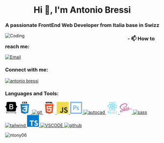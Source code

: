 <h1 align="center">Hi 👋, I'm Antonio Bressi</h1>
<h3 align="center">A passionate FrontEnd Web Developer from Italia base in Swizz</h3>
<img align="left" alt="Coding" width="400px" src="[https://nerdware.com.np/frontend/assets/images/page-titles/web.jpg](https://i.pinimg.com/originals/d5/a8/d8/d5a8d865c9fc784aba1c506d4850a7bd.jpg)">


<h3 align="left">- 📫 How to reach me:</h3>
<p align="left">
<a href = "mailto:bressi.antonio@outlook.com" target="_blank" rel="noreferrer"> <img src="https://upload.wikimedia.org/wikipedia/commons/thumb/4/4f/High-contrast-mail-mark-unread.svg/768px-High-contrast-mail-mark-unread.svg.png" alt="Email" width="40" height="40"/></a>
</p>

<h3 align="left">Connect with me:</h3>
<p align="left">
<a href="https://www.linkedin.com/in/antonio-bressi/" target="blank"><img align="center" src="https://raw.githubusercontent.com/rahuldkjain/github-profile-readme-generator/master/src/images/icons/Social/linked-in-alt.svg" alt="antonio bressi" height="30" width="40" /></a>
</p>

<h3 align="left">Languages and Tools:</h3>
<p align="left">
 <a href="https://getbootstrap.com" target="_blank" rel="noreferrer"> <img src="https://raw.githubusercontent.com/devicons/devicon/master/icons/bootstrap/bootstrap-plain-wordmark.svg" alt="bootstrap" width="40" height="40"/></a> 
 <a href="https://www.w3schools.com/css/" target="_blank" rel="noreferrer"> <img src="https://raw.githubusercontent.com/devicons/devicon/master/icons/css3/css3-original-wordmark.svg" alt="css3" width="40" height="40"/> </a>
 <a href="https://git-scm.com/" target="_blank" rel="noreferrer"> <img src="https://www.vectorlogo.zone/logos/git-scm/git-scm-icon.svg" alt="git" width="40" height="40"/> </a>
 <a href="https://www.w3.org/html/" target="_blank" rel="noreferrer"> <img src="https://raw.githubusercontent.com/devicons/devicon/master/icons/html5/html5-original-wordmark.svg" alt="html5" width="40" height="40"/> </a> 
 <a href="https://developer.mozilla.org/en-US/docs/Web/JavaScript" target="_blank" rel="noreferrer"> <img src="https://raw.githubusercontent.com/devicons/devicon/master/icons/javascript/javascript-original.svg" alt="javascript" width="40" height="40"/> </a>
 <a href="https://www.photoshop.com/en" target="_blank" rel="noreferrer"> <img src="https://raw.githubusercontent.com/devicons/devicon/master/icons/photoshop/photoshop-line.svg" alt="photoshop" width="40" height="40"/> </a> 
 <a href="https://www.autodesk.it" target="_blank" rel="noreferrer"> <img src="https://pngset.com/images/autocad-icon-and-svg-vector-free-autocad-logo-triangle-mailbox-letterbox-symbol-transparent-png-2663790.png" alt="autocad" width="40" height="40"/> </a> 
 <a href="https://reactjs.org/" target="_blank" rel="noreferrer"> <img src="https://raw.githubusercontent.com/devicons/devicon/master/icons/react/react-original-wordmark.svg" alt="react" width="40" height="40"/> </a>
 <a href="https://sass-lang.com" target="_blank" rel="noreferrer"> <img src="https://raw.githubusercontent.com/devicons/devicon/master/icons/sass/sass-original.svg" alt="sass" width="40" height="40"/> </a> 
 <a href="https://lesscss.org/" target="_blank" rel="noreferrer"> <img src="https://seeklogo.com/images/L/less-logo-AAE582C286-seeklogo.com.png" alt="sass" width="40" height="40"/> </a> 
 <a href="https://tailwindcss.com/" target="_blank" rel="noreferrer"> <img src="https://www.vectorlogo.zone/logos/tailwindcss/tailwindcss-icon.svg" alt="tailwind" width="40" height="40"/> </a> 
 <a href="https://www.typescriptlang.org/" target="_blank" rel="noreferrer"> <img src="https://raw.githubusercontent.com/devicons/devicon/master/icons/typescript/typescript-original.svg" alt="typescript" width="40" height="40"/> </a> 
 <a href="" target="_blank" rel="noreferrer"> <img src="https://upload.wikimedia.org/wikipedia/commons/thumb/2/2d/Visual_Studio_Code_1.18_icon.svg/2056px-Visual_Studio_Code_1.18_icon.svg.png" alt="VSCODE" width="40" height="40"/> </a> 
 <a href="https://github.com/" target="_blank" rel="noreferrer"> <img src="https://www.seekpng.com/png/detail/192-1923013_transparent-png-github-logo.png" alt="github" width="90" height="40"/> </a>
</p>

<p>
 <img align="center" src="https://github-readme-stats.vercel.app/api/top-langs?username=ntony06&show_icons=true&locale=en&layout=compact" alt="ntony06" />
</p>
